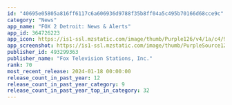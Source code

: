 ```yaml
---
id: "40695e05805a816ff6117c6a606936d9788f35b8ff04a5c495b70166d68cce9c"
category: "News"
app_name: "FOX 2 Detroit: News & Alerts"
app_id: 364726223
app_icon: https://is1-ssl.mzstatic.com/image/thumb/Purple126/v4/1a/c4/9a/1ac49af7-4ade-37c8-f8eb-fff6ce15cb87/FTS-AppIcon-1x_U007emarketing-0-7-0-sRGB-0-85-220.jpeg/1024x1024bb.png
app_screenshot: https://is1-ssl.mzstatic.com/image/thumb/PurpleSource126/v4/d2/e9/5b/d2e95bd9-e86b-ad27-56e8-8973ffaf58b1/baa6b505-36d7-4716-8b84-0b7ee5fc675a_WFLD_FOX32_iOS_1242x2688_BNF_SCREEN_1_rev_11-23.jpg/1242x2688bb.png
publisher_id: 493299363
publisher_name: "Fox Television Stations, Inc."
rank: 70
most_recent_release: 2024-01-18 00:00:00
release_count_in_past_year: 12
release_count_in_past_year_category: 9
release_count_in_past_year_top_in_category: 32
---
```

